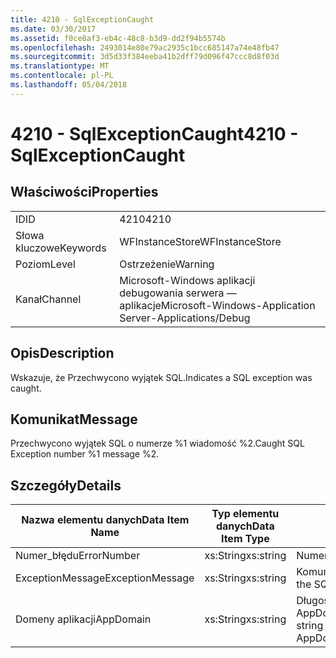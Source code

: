 ```yaml
---
title: 4210 - SqlExceptionCaught
ms.date: 03/30/2017
ms.assetid: f0ce8af3-eb4c-48c8-b3d9-dd2f94b5574b
ms.openlocfilehash: 2493014e80e79ac2935c1bcc685147a74e48fb47
ms.sourcegitcommit: 3d5d33f384eeba41b2dff79d096f47ccc8d8f03d
ms.translationtype: MT
ms.contentlocale: pl-PL
ms.lasthandoff: 05/04/2018
---
```

# <a name="4210---sqlexceptioncaught"></a><span data-ttu-id="5a2a1-102">4210 - SqlExceptionCaught</span><span class="sxs-lookup"><span data-stu-id="5a2a1-102">4210 - SqlExceptionCaught</span></span>
## <a name="properties"></a><span data-ttu-id="5a2a1-103">Właściwości</span><span class="sxs-lookup"><span data-stu-id="5a2a1-103">Properties</span></span>  
  
|||  
|-|-|  
|<span data-ttu-id="5a2a1-104">ID</span><span class="sxs-lookup"><span data-stu-id="5a2a1-104">ID</span></span>|<span data-ttu-id="5a2a1-105">4210</span><span class="sxs-lookup"><span data-stu-id="5a2a1-105">4210</span></span>|  
|<span data-ttu-id="5a2a1-106">Słowa kluczowe</span><span class="sxs-lookup"><span data-stu-id="5a2a1-106">Keywords</span></span>|<span data-ttu-id="5a2a1-107">WFInstanceStore</span><span class="sxs-lookup"><span data-stu-id="5a2a1-107">WFInstanceStore</span></span>|  
|<span data-ttu-id="5a2a1-108">Poziom</span><span class="sxs-lookup"><span data-stu-id="5a2a1-108">Level</span></span>|<span data-ttu-id="5a2a1-109">Ostrzeżenie</span><span class="sxs-lookup"><span data-stu-id="5a2a1-109">Warning</span></span>|  
|<span data-ttu-id="5a2a1-110">Kanał</span><span class="sxs-lookup"><span data-stu-id="5a2a1-110">Channel</span></span>|<span data-ttu-id="5a2a1-111">Microsoft-Windows aplikacji debugowania serwera — aplikacje</span><span class="sxs-lookup"><span data-stu-id="5a2a1-111">Microsoft-Windows-Application Server-Applications/Debug</span></span>|  
  
## <a name="description"></a><span data-ttu-id="5a2a1-112">Opis</span><span class="sxs-lookup"><span data-stu-id="5a2a1-112">Description</span></span>  
 <span data-ttu-id="5a2a1-113">Wskazuje, że Przechwycono wyjątek SQL.</span><span class="sxs-lookup"><span data-stu-id="5a2a1-113">Indicates a SQL exception was caught.</span></span>  
  
## <a name="message"></a><span data-ttu-id="5a2a1-114">Komunikat</span><span class="sxs-lookup"><span data-stu-id="5a2a1-114">Message</span></span>  
 <span data-ttu-id="5a2a1-115">Przechwycono wyjątek SQL o numerze %1 wiadomość %2.</span><span class="sxs-lookup"><span data-stu-id="5a2a1-115">Caught SQL Exception number %1 message %2.</span></span>  
  
## <a name="details"></a><span data-ttu-id="5a2a1-116">Szczegóły</span><span class="sxs-lookup"><span data-stu-id="5a2a1-116">Details</span></span>  
  
|<span data-ttu-id="5a2a1-117">Nazwa elementu danych</span><span class="sxs-lookup"><span data-stu-id="5a2a1-117">Data Item Name</span></span>|<span data-ttu-id="5a2a1-118">Typ elementu danych</span><span class="sxs-lookup"><span data-stu-id="5a2a1-118">Data Item Type</span></span>|<span data-ttu-id="5a2a1-119">Opis</span><span class="sxs-lookup"><span data-stu-id="5a2a1-119">Description</span></span>|  
|--------------------|--------------------|-----------------|  
|<span data-ttu-id="5a2a1-120">Numer_błędu</span><span class="sxs-lookup"><span data-stu-id="5a2a1-120">ErrorNumber</span></span>|<span data-ttu-id="5a2a1-121">xs:String</span><span class="sxs-lookup"><span data-stu-id="5a2a1-121">xs:string</span></span>|<span data-ttu-id="5a2a1-122">Numer błędu SQL.</span><span class="sxs-lookup"><span data-stu-id="5a2a1-122">The SQL error number.</span></span>|  
|<span data-ttu-id="5a2a1-123">ExceptionMessage</span><span class="sxs-lookup"><span data-stu-id="5a2a1-123">ExceptionMessage</span></span>|<span data-ttu-id="5a2a1-124">xs:String</span><span class="sxs-lookup"><span data-stu-id="5a2a1-124">xs:string</span></span>|<span data-ttu-id="5a2a1-125">Komunikat wyjątku SQL.</span><span class="sxs-lookup"><span data-stu-id="5a2a1-125">The message from the SQL exception.</span></span>|  
|<span data-ttu-id="5a2a1-126">Domeny aplikacji</span><span class="sxs-lookup"><span data-stu-id="5a2a1-126">AppDomain</span></span>|<span data-ttu-id="5a2a1-127">xs:String</span><span class="sxs-lookup"><span data-stu-id="5a2a1-127">xs:string</span></span>|<span data-ttu-id="5a2a1-128">Długość ciągu zwróconego przez AppDomain.CurrentDomain.FriendlyName.</span><span class="sxs-lookup"><span data-stu-id="5a2a1-128">The string returned by AppDomain.CurrentDomain.FriendlyName.</span></span>|
